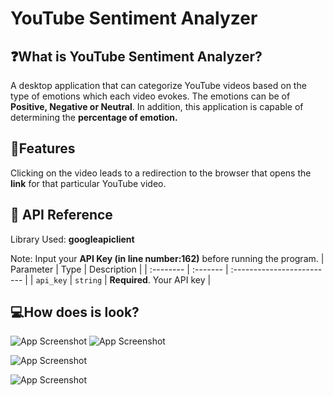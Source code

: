 
# YouTube Sentiment Analyzer

## ❓What is YouTube Sentiment Analyzer?

A desktop application that can categorize YouTube videos based on the type of emotions which each video evokes. The emotions can be of **Positive, Negative or Neutral**. In addition, this application is capable of determining the **percentage of emotion.** 


## 🧩Features

Clicking on the video leads to a redirection to the browser that opens the **link** for that particular YouTube video.

## 🔑 API Reference


  Library Used: **googleapiclient**

  Note: Input your **API Key (in line number:162)** before running the program.
| Parameter | Type     | Description                |
| :-------- | :------- | :------------------------- |
| `api_key` | `string` | **Required**. Your API key |



## 💻How does is look?

![App Screenshot](https://i.postimg.cc/59Hpd6Rh/Screenshot-2025-05-17-114904.png)
![App Screenshot](https://i.postimg.cc/wTzp18Lj/Screenshot-2025-05-17-121417.png)

![App Screenshot](https://freeimage.host/i/FNsEorB)


![App Screenshot](https://i.postimg.cc/kgrTyK7J/Screenshot-2025-05-17-122618.png)

